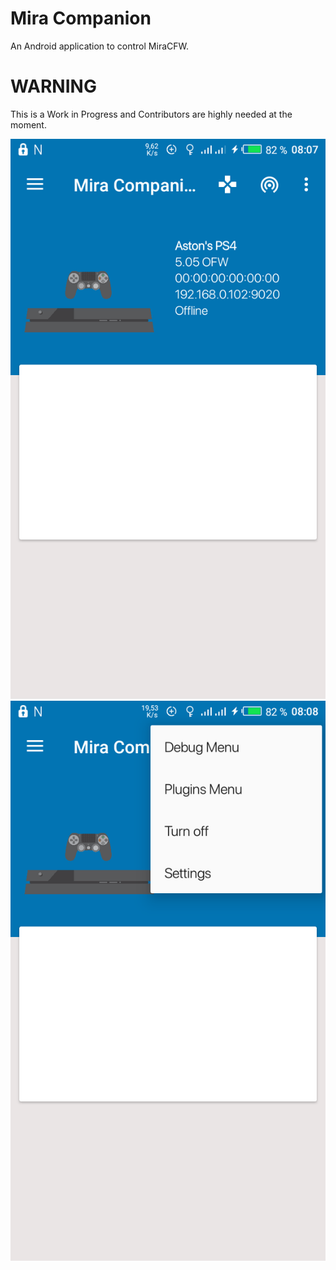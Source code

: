 # Mira Companion

An Android application to control MiraCFW.


# WARNING

This is a Work in Progress and Contributors are highly needed at the moment.

<img src='screenshots/Screenshot_20180523-080724.png'></img>
<img src='screenshots/Screenshot_20180523-080830.png'></img>

